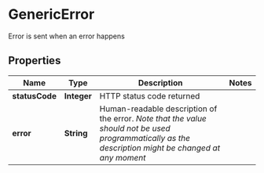 

# GenericError

Error is sent when an error happens 

## Properties

Name | Type | Description | Notes
------------ | ------------- | ------------- | -------------
**statusCode** | **Integer** | HTTP status code returned  | 
**error** | **String** | Human-readable description of the error. *Note that the value should not be used programmatically as the description might be changed at any moment*  | 



